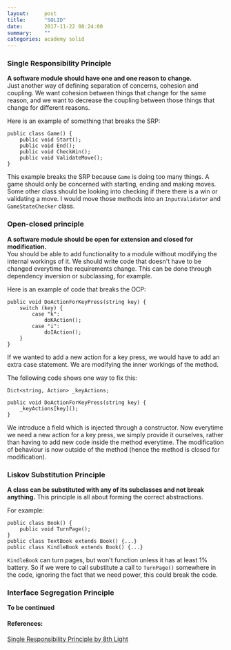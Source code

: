 ```yaml
---
layout:     post
title:      "SOLID"
date:       2017-11-22 08:24:00
summary:    "" 
categories: academy solid
---
```


### Single Responsibility Principle
**A software module should have one and one reason to change.**  
Just another way of defining separation of concerns, cohesion and coupling. We want cohesion between things that change for the same reason, and we want to decrease the coupling between those things that change for different reasons.  

Here is an example of something that breaks the SRP:
```
public class Game() {
    public void Start();
    public void End();
    public void CheckWin();
    public void ValidateMove();
}
```
This example breaks the SRP because `Game` is doing too many things. A game should only be concerned with starting, ending and making moves.  
Some other class should be looking into checking if there there is a win or validating a move. I would move those methods into an `InputValidator` and `GameStateChecker` class.

### Open-closed principle
**A software module should be open for extension and closed for modification.**  
You should be able to add functionality to a module without modifying the internal workings of it. We should write code that doesn't have to be changed everytime the requirements change. This can be done through dependency inversion or subclassing, for example.  

Here is an example of code that breaks the OCP:  
```
public void DoActionForKeyPress(string key) {
    switch (key) {
        case "k":
            doKAction();
        case "i":
            doIAction();
    }
}
```
If we wanted to add a new action for a key press, we would have to add an extra case statement. We are modifying the inner workings of the method.  

The following code shows one way to fix this:
```
Dict<string, Action> _keyActions;

public void DoActionForKeyPress(string key) {
    _keyActions[key]();
}
```
We introduce a field which is injected through a constructor. Now everytime we need a new action for a key press, we simply provide it ourselves, rather than having to add new code inside the method everytime. The modification of behaviour is now outside of the method (hence the method is closed for modification).  

### Liskov Substitution Principle
**A class can be substituted with any of its subclasses and not break anything.**
This principle is all about forming the correct abstractions.  

For example:
```
public class Book() {
    public void TurnPage();
}
public class TextBook extends Book() {...}
public class KindleBook extends Book() {...} 
```
`KindleBook` can turn pages, but won't function unless it has at least 1% battery. So if we were to call substitute a call to `TurnPage()` somewhere in the code, ignoring the fact that we need power, this could break the code.

### Interface Segregation Principle
**To be continued**  

#### References:
[Single Responsibility Principle by 8th Light](https://8thlight.com/blog/uncle-bob/2014/05/08/SingleReponsibilityPrinciple.html)
